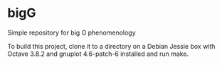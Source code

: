 # bigG
Simple repository for big G phenomenology


To build this project, clone it to a directory on a Debian Jessie box with Octave 3.8.2 and gnuplot 4.6-patch-6 installed and run make.
